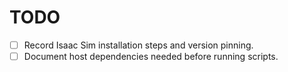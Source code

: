 # TODO

- [ ] Record Isaac Sim installation steps and version pinning.
- [ ] Document host dependencies needed before running scripts.
